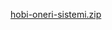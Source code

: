 [hobi-oneri-sistemi.zip](https://github.com/user-attachments/files/21068527/hobi-oneri-sistemi.zip)

